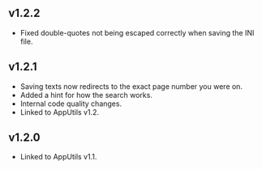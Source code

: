 ## v1.2.2
- Fixed double-quotes not being escaped correctly when saving the INI file.

## v1.2.1
- Saving texts now redirects to the exact page number you were on.
- Added a hint for how the search works.
- Internal code quality changes.
- Linked to AppUtils v1.2.

## v1.2.0
- Linked to AppUtils v1.1.
